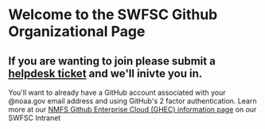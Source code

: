 <!--img src="https://github.com/SWFSC/.github/blob/0a09ab0a9c347e2ebe612d7f5a457b6d8bafa663/profile/noaa_fisheries_logoh.png" width="200" --!>
<h1>Welcome to the SWFSC Github Organizational Page</h1>
<h2>If you are wanting to join please submit a <a href="https://swfsc.noaa.gov/helpdesk" target="_blank">helpdesk ticket</a> and we'll inivte you in.</h2>
You'll want to already have a GitHub account associated with your @noaa.gov email address and using GitHub's 2 factor authentication.
Learn more at our <a href="https://sites.google.com/noaa.gov/inside-swfsc/home/technology/github" target="_blank">NMFS Github Enterprise Cloud (GHEC) information page</a> on our SWFSC Intranet
